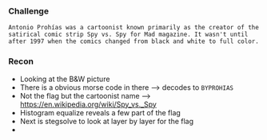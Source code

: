 ### Challenge
```
Antonio Prohías was a cartoonist known primarily as the creator of the satirical comic strip Spy vs. Spy for Mad magazine. It wasn't until after 1997 when the comics changed from black and white to full color.
```

### Recon
* Looking at the B&W picture
* There is a obvious morse code in there --> decodes to `BYPROHIAS`
* Not the flag but the cartoonist name --> https://en.wikipedia.org/wiki/Spy_vs._Spy
* Histogram equalize reveals a few part of the flag
* Next is stegsolve to look at layer by layer for the flag
* 